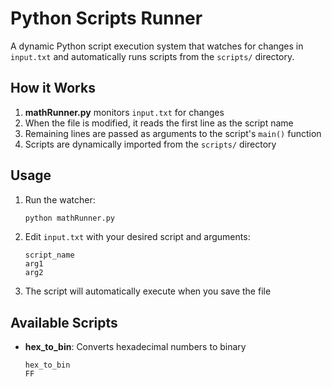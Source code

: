 # Python Scripts Runner

A dynamic Python script execution system that watches for changes in `input.txt` and automatically runs scripts from the `scripts/` directory.

## How it Works

1. **mathRunner.py** monitors `input.txt` for changes
2. When the file is modified, it reads the first line as the script name
3. Remaining lines are passed as arguments to the script's `main()` function
4. Scripts are dynamically imported from the `scripts/` directory

## Usage

1. Run the watcher:
   ```bash
   python mathRunner.py
   ```

2. Edit `input.txt` with your desired script and arguments:
   ```
   script_name
   arg1
   arg2
   ```

3. The script will automatically execute when you save the file

## Available Scripts

- **hex_to_bin**: Converts hexadecimal numbers to binary
  ```
  hex_to_bin
  FF
  ```
